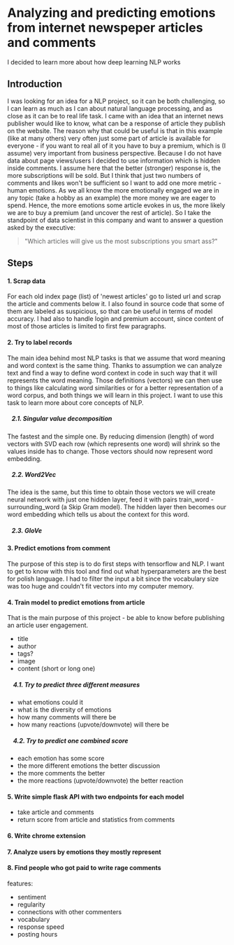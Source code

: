 # Analyzing and predicting emotions from internet newspeper articles and comments
I decided to learn more about how deep learning NLP works

## Introduction
I was looking for an idea for a NLP project, so it can be both challenging, so I can learn as much as I can about
natural language processing, and as close as it can be to real life task. I came with an idea that an internet
news publisher would like to know, what can be a response of article they publish on the website. The reason why
that could be useful is that in this example (like at many others) very often just some part of article is available
for everyone - if you want to real all of it you have to buy a premium, which is (I assume) very important from
business perspective.
Because I do not have data about page views/users I decided to use information which is hidden inside comments. I assume
here that the better (stronger) response is, the more subscriptions will be sold. But I think that just two numbers of
comments and likes won't be sufficient so I want to add one more metric - human emotions. As we all know the more
emotionally engaged we are in any topic (take a hobby as an example) the more money we are eager to spend. Hence, the
more emotions some article evokes in us, the more likely we are to buy a premium (and uncover the rest of article).
So I take the standpoint of data scientist in this company and want to answer a question asked by the executive:
> "Which articles will give us the most subscriptions you smart ass?"

## Steps

#### 1. Scrap data
For each old index page (list) of 'newest articles' go to listed url and scrap the article and comments below it. I also found in source code that some of them are labeled as suspicious, so that can be useful in terms of model accuracy. I had also to handle login and premium account, since content of most of those articles is limited to first few paragraphs.

#### 2. Try to label records
The main idea behind most NLP tasks is that we assume that word meaning and word context is the same thing. Thanks to assumption we can analyze text and find a way to define word context in code in such way that it will represents the word meaning. Those definitions (vectors) we can then use to things like calculating word similarities or for a better representation of a word corpus, and both things we will learn in this project.
I want to use this task to learn more about core concepts of NLP.

##### &nbsp;&nbsp;&nbsp;2.1. Singular value decomposition
The fastest and the simple one. By reducing dimension (length) of word
vectors with SVD each row (which represents one word) will shrink so the
values inside has to change. Those vectors should now represent word embedding.


##### &nbsp;&nbsp;&nbsp;2.2. Word2Vec
The idea is the same, but this time to obtain those vectors we will create neural network with just one hidden layer, feed it with pairs train_word - surrounding_word (a Skip Gram model). The hidden layer then becomes our word embedding which tells us about the context for this word.

##### &nbsp;&nbsp;&nbsp;2.3. GloVe



#### 3. Predict emotions from comment
The purpose of this step is to do first steps with tensorflow and NLP. I want to get to know with
this tool and find out what hyperparameters are the best for polish language. I had to filter the input
a bit since the vocabulary size was too huge and couldn't fit vectors into my computer memory.

#### 4. Train model to predict emotions from article
That is the main purpose of this project - be able to know before publishing an article user engagement.

- title
- author
- tags?
- image
- content (short or long one)

##### &nbsp;&nbsp;&nbsp; 4.1. Try to predict three different measures
- what emotions could it
- what is the diversity of emotions
- how many comments will there be
- how many reactions (upvote/downvote) will there be

##### &nbsp;&nbsp;&nbsp; 4.2. Try to predict one combined score
- each emotion has some score
- the more different emotions the better discussion
- the more comments the better
- the more reactions (upvote/downvote) the better reaction

#### 5. Write simple flask API with two endpoints for each model
- take article and comments
- return score from article and statistics from comments

#### 6. Write chrome extension

#### 7. Analyze users by emotions they mostly represent

#### 8. Find people who got paid to write rage comments

features:
- sentiment
- regularity
- connections with other commenters
- vocabulary
- response speed
- posting hours
